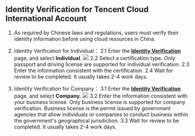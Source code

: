 ## Identity Verification for Tencent Cloud International Account
1. As required by Chinese laws and regulations, users must verify their identity information before using cloud resources in China.
2. Identity Verification for Individual：
  2.1	Enter the [**Identity Verification**](https://console.cloud.tencent.com/developer/auth) page, and select **Individual**.
![](https://main.qcloudimg.com/raw/c55c9eae18efd67d3aa9928fa0947bf9.png)
  2.2	Select a certification type. Only passport and driving license are supported for individual verification.
  2.3	Enter the information consistent with the certification.
  2.4	Wait for review to be completed. It usually takes 2-4 work days.

3. Identity Verification for Company：
  3.1 Enter the [**Identity Verification**](https://console.cloud.tencent.com/developer/auth) page, and select **Company**.
![](https://main.qcloudimg.com/raw/a75514fec0a347c05c6965e072a29ce6.png)
  3.2	Enter the information consistent with your business license. Only business license is supported for company verification. Business license is the permit issued by government agencies that allow individuals or companies to conduct business within the government's geographical jurisdiction.
  3.3	Wait for review to be completed. It usually takes 2-4 work days.
